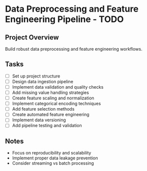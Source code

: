 # Data Preprocessing and Feature Engineering Pipeline - TODO

## Project Overview
Build robust data preprocessing and feature engineering workflows.

## Tasks
- [ ] Set up project structure
- [ ] Design data ingestion pipeline
- [ ] Implement data validation and quality checks
- [ ] Add missing value handling strategies
- [ ] Create feature scaling and normalization
- [ ] Implement categorical encoding techniques
- [ ] Add feature selection methods
- [ ] Create automated feature engineering
- [ ] Implement data versioning
- [ ] Add pipeline testing and validation

## Notes
- Focus on reproducibility and scalability
- Implement proper data leakage prevention
- Consider streaming vs batch processing
